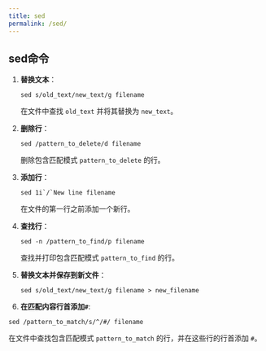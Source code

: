 ```yaml
---
title: sed
permalink: /sed/
---
```

## sed命令

1. **替换文本**：
   
   ```
   sed s/old_text/new_text/g filename
   ```

   在文件中查找 `old_text` 并将其替换为 `new_text`。

2. **删除行**：

   ```
   sed /pattern_to_delete/d filename
   ```

   删除包含匹配模式 `pattern_to_delete` 的行。

3. **添加行**：

   ```
   sed 1i`/`New line filename
   ```

   在文件的第一行之前添加一个新行。

4. **查找行**：

   ```
   sed -n /pattern_to_find/p filename
   ```

   查找并打印包含匹配模式 `pattern_to_find` 的行。

5. **替换文本并保存到新文件**：

   ```
   sed s/old_text/new_text/g filename > new_filename
   ```

6. **在匹配内容行首添加`#`**:
```
sed /pattern_to_match/s/^/#/ filename
```

在文件中查找包含匹配模式 `pattern_to_match` 的行，并在这些行的行首添加 `#`。
